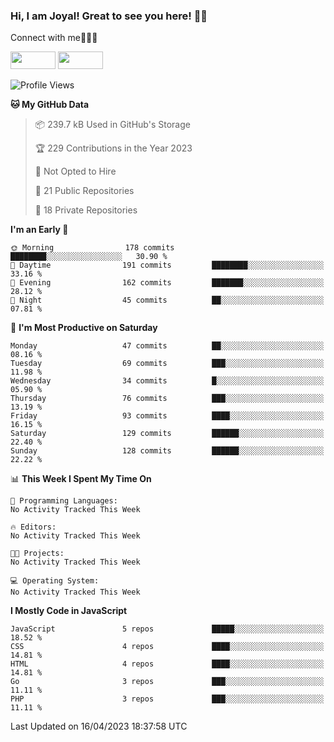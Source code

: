 ### Hi, I am Joyal! Great to see you here! 👨‍💻

Connect with me🧑🏼‍💻

[<img src="https://img.shields.io/badge/--twitter?label=Twitter&logo=Twitter&style=social"  width="72px" height="28px">](https://twitter.com/joyalDev) [<img src="https://img.shields.io/badge/--linkedin?label=LinkedIn&logo=LinkedIn&style=social"  width="72px" height="28px">](https://www.linkedin.com/in/joyal-raphel-588760191/)



<!--START_SECTION:waka-->
![Profile Views](http://img.shields.io/badge/Profile%20Views-0-blue)

**🐱 My GitHub Data** 

> 📦 239.7 kB Used in GitHub's Storage 
 > 
> 🏆 229 Contributions in the Year 2023
 > 
> 🚫 Not Opted to Hire
 > 
> 📜 21 Public Repositories 
 > 
> 🔑 18 Private Repositories 
 > 
**I'm an Early 🐤** 

```text
🌞 Morning                178 commits         ████████░░░░░░░░░░░░░░░░░   30.90 % 
🌆 Daytime                191 commits         ████████░░░░░░░░░░░░░░░░░   33.16 % 
🌃 Evening                162 commits         ███████░░░░░░░░░░░░░░░░░░   28.12 % 
🌙 Night                  45 commits          ██░░░░░░░░░░░░░░░░░░░░░░░   07.81 % 
```
📅 **I'm Most Productive on Saturday** 

```text
Monday                   47 commits          ██░░░░░░░░░░░░░░░░░░░░░░░   08.16 % 
Tuesday                  69 commits          ███░░░░░░░░░░░░░░░░░░░░░░   11.98 % 
Wednesday                34 commits          █░░░░░░░░░░░░░░░░░░░░░░░░   05.90 % 
Thursday                 76 commits          ███░░░░░░░░░░░░░░░░░░░░░░   13.19 % 
Friday                   93 commits          ████░░░░░░░░░░░░░░░░░░░░░   16.15 % 
Saturday                 129 commits         ██████░░░░░░░░░░░░░░░░░░░   22.40 % 
Sunday                   128 commits         ██████░░░░░░░░░░░░░░░░░░░   22.22 % 
```


📊 **This Week I Spent My Time On** 

```text
💬 Programming Languages: 
No Activity Tracked This Week

🔥 Editors: 
No Activity Tracked This Week

🐱‍💻 Projects: 
No Activity Tracked This Week

💻 Operating System: 
No Activity Tracked This Week
```

**I Mostly Code in JavaScript** 

```text
JavaScript               5 repos             █████░░░░░░░░░░░░░░░░░░░░   18.52 % 
CSS                      4 repos             ████░░░░░░░░░░░░░░░░░░░░░   14.81 % 
HTML                     4 repos             ████░░░░░░░░░░░░░░░░░░░░░   14.81 % 
Go                       3 repos             ███░░░░░░░░░░░░░░░░░░░░░░   11.11 % 
PHP                      3 repos             ███░░░░░░░░░░░░░░░░░░░░░░   11.11 % 
```




 Last Updated on 16/04/2023 18:37:58 UTC
<!--END_SECTION:waka-->
